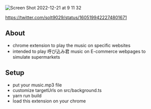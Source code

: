 ![Screen Shot 2022-12-21 at 9 11 32](https://user-images.githubusercontent.com/21151010/208790801-9f3d5c41-51d3-4441-b4c0-4f657a6bf557.png)

https://twitter.com/solt9029/status/1605199422274801671

## About
- chrome extension to play the music on specific websites
- intended to play 呼び込み君 music on E-commerce webpages to simulate supermarkets

## Setup
- put your music.mp3 file
- customize targetUrls on src/background.ts
- yarn run build
- load this extension on your chrome
